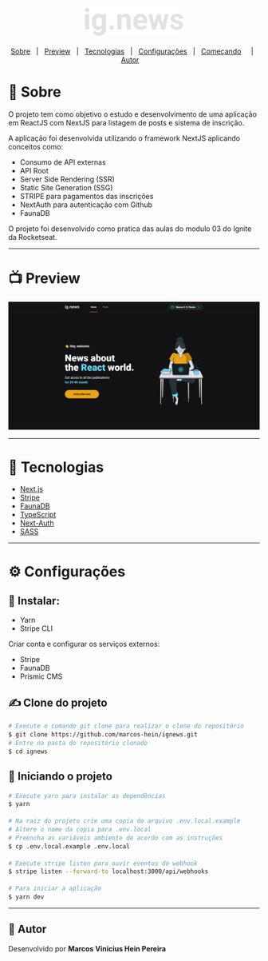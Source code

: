 <h2 align="center">
  <img alt="Logo" src="./public/images/logo.svg" alt="ig.News" width="200">
</h2>

<p align="center">
  <a href="#dart-sobre">Sobre</a> &#xa0; | &#xa0;
  <a href="#tv-preview">Preview</a> &#xa0; | &#xa0;
  <a href="#rocket-tecnologias">Tecnologias</a> &#xa0; | &#xa0;
  <a href="#gear-configurações">Configurações</a> &#xa0; | &#xa0;
  <a href="#checkered_flag-começando">Começando</a> &#xa0; &#xa0; | &#xa0;
  <a href="#memo-autor">Autor</a> &#xa0; &#xa0;
</p>


# :dart: Sobre

O projeto tem como objetivo o estudo e desenvolvimento de uma aplicação em ReactJS com NextJS para listagem de posts e sistema de inscrição.

A aplicação foi desenvolvida utilizando o framework NextJS aplicando conceitos como:

  - Consumo de API externas
  - API Root
  - Server Side Rendering (SSR)
  - Static Site Generation (SSG)
  - STRIPE para pagamentos das inscrições
  - NextAuth para autenticação com Github
  - FaunaDB
  <!-- Prismic ainda não -->
  <!-- - Prismic CMS para adição e gerenciamento do conteúdo dos posts. -->


O projeto foi desenvolvido como pratica das aulas do modulo 03 do Ignite da Rocketseat.

---

# :tv: Preview
<div>
   <img src="./.github/screen-ignews.jpg" width="900">
</div>

---

# :rocket: Tecnologias

- [Next.js](https://nextjs.org/)
- [Stripe](https://stripe.com/)
- [FaunaDB](https://fauna.com/)
- [TypeScript](https://www.typescriptlang.org/)
- [Next-Auth](https://next-auth.js.org/)
- [SASS](https://sass-lang.com/)
<!-- - [Prismic CMS](https://prismic.io/) -->

---

# :gear: Configurações

## 💾 Instalar:

- Yarn
- Stripe CLI

Criar conta e configurar os serviços externos:

- Stripe
- FaunaDB
- Prismic CMS

## ✍ Clone do projeto

```bash
# Execute o comando git clone para realizar o clone do repositório
$ git clone https://github.com/marcos-hein/ignews.git
# Entre na pasta do repositório clonado
$ cd ignews
```
## 🏁 Iniciando o projeto

```bash
# Execute yarn para instalar as dependências
$ yarn

# Na raiz do projeto crie uma copia do arquivo .env.local.example
# Altere o nome da copia para .env.local
# Preencha as variáveis ambiente de acordo com as instruções
$ cp .env.local.example .env.local

# Execute stripe listen para ouvir eventos do webhook
$ stripe listen --forward-to localhost:3000/api/webhooks

# Para iniciar a aplicação
$ yarn dev
```
---
## :memo: Autor
Desenvolvido por **Marcos Vinicius Hein Pereira**
